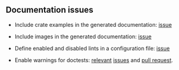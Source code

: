 ## Documentation issues

- Include crate examples in the generated documentation:
[issue](https://github.com/rust-lang/cargo/issues/2760)

- Include images in the generated documentation: [issue](https://github.com/rust-lang/rust/issues/32104)

- Define enabled and disabled lints in a configuration file: [issue](https://github.com/rust-lang/cargo/issues/5034)

- Enable warnings for doctests: [relevant](https://github.com/rust-lang/rust/issues/41574) [issues](https://github.com/rust-lang/rust/issues/56232) and [pull request](https://github.com/rust-lang/rust/pull/73314).
